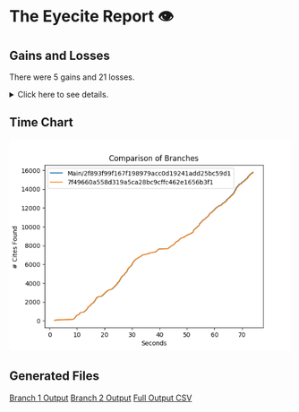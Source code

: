# The Eyecite Report :eye:



Gains and Losses
---------
There were 5 gains and 21 losses.

<details>
<summary>Click here to see details.</summary>

There were 58 changes so we are only displaying the first 50. You can review the 
entire list by downloading the output.csv file linked above.

|     id     |      Gain      |                     Loss                     |
| ---------- | -------------- | -------------------------------------------- |
|  5329531   |                |             German Savings Bank              |
|  5656104   |      Sime      |                                              |
|  6207147   |   Arrington    |                                              |
|  1917661   |                |                    Vanner                    |
|  1662392   |                |                    Belton                    |
|  1744543   |                | I am not going to let you represent yourself |
|  1783747   |                |          Parish of East Baton Rouge          |
|  1537257   |                |                  St. Cloud                   |
|  1717506   |                |                  Blue Bell                   |
|  2357843   |                |   State ex rel. Utility Consumers Council    |
|  2414924   |                |            City of Boerne at 2170            |
|  2414924   | Boerne at 2170 |                                              |
|  2414924   |                |                City of Boerne                |
|  2410732   |                |                   Williams                   |
|  1431414   |                |        Memphis Development Foundation        |
|   280035   |     Reece      |                                              |
|  2330285   |                |                    Terry                     |
|   203607   |                |           Fustaguio do Nascimento            |
|  7124861   |                |                    Hocker                    |
|  1433305   |                |                   Grayson                    |
|  2411681   |                |                   Sumner I                   |
|   901384   |                |                   Setliff I                  |
|   901384   |                |                  Setliff I                   |
|  1440932   |                |                 San Giovanni                 |
|  6596585   |    Beckwith    |                                              |
|  6776333   |                |                    Susser                    |


</details>



Time Chart
---------

![image](https://raw.githubusercontent.com/freelawproject/eyecite/artifacts/241/results/chart.png)


Generated Files
---------

[Branch 1 Output](https://raw.githubusercontent.com/freelawproject/eyecite/artifacts/241/results/2f893f99f167f198979acc0d19241add25bc59d1.json)
[Branch 2 Output](https://raw.githubusercontent.com/freelawproject/eyecite/artifacts/241/results/7f49660a558d319a5ca28bc9cffc462e1656b3f1.json)
[Full Output CSV ](https://raw.githubusercontent.com/freelawproject/eyecite/artifacts/241/results/output.csv)
